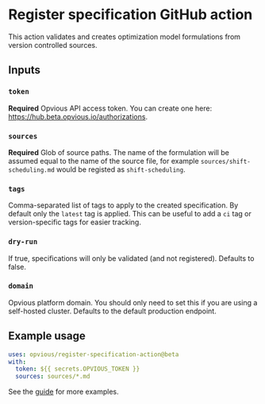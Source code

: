 # Register specification GitHub action

This action validates and creates optimization model formulations from version
controlled sources.

## Inputs

### `token`

**Required** Opvious API access token. You can create one here:
https://hub.beta.opvious.io/authorizations.

### `sources`

**Required** Glob of source paths. The name of the formulation will be assumed
equal to the name of the source file, for example `sources/shift-scheduling.md`
would be registed as `shift-scheduling`.

### `tags`

Comma-separated list of tags to apply to the created specification. By default
only the `latest` tag is applied. This can be useful to add a `ci` tag or
version-specific tags for easier tracking.

### `dry-run`

If true, specifications will only be validated (and not registered). Defaults to
false.

### `domain`

Opvious platform domain. You should only need to set this if you are using a
self-hosted cluster. Defaults to the default production endpoint.

## Example usage

```yaml
uses: opvious/register-specification-action@beta
with:
  token: ${{ secrets.OPVIOUS_TOKEN }}
  sources: sources/*.md
```

See the [guide][] for more examples.

[guide]: https://docs.opvious.io/guides/integrations/github-actions#register-specification-action
